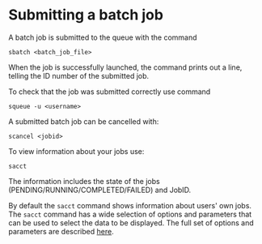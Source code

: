 # Submitting a batch job

A batch job is submitted to the queue with the command
```
sbatch <batch_job_file>
```
When the job is successfully launched, the command prints out a line, telling
the ID number of the submitted job.

To check that the job was submitted correctly use command
```
squeue -u <username>
```
A submitted batch job can be cancelled with:
```
scancel <jobid>
```

To view information about your jobs use:

```
sacct
```
The information includes the state of the jobs (PENDING/RUNNING/COMPLETED/FAILED) and JobID. 


By default the `sacct` command shows information about users' own jobs. 
The `sacct` command has a wide selection of options and parameters that can be used to select the data to be displayed.
The full set of options and parameters are described [here](https://slurm.schedmd.com/sacct.html).
